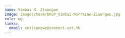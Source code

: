 ```yaml
---
name: Vimbai N. Zisengwe
image: images/team/UROP_Vimbai-Norraine-Zisengwe.jpg
role: ug
links:
  email: vnzisengwe@connect.ust.hk
---
```

